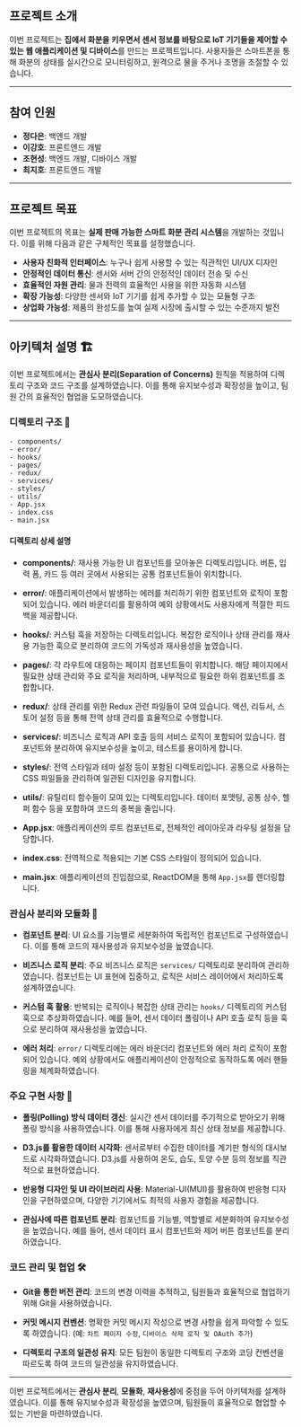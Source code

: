 

## 프로젝트 소개 

이번 프로젝트는 **집에서 화분을 키우면서 센서 정보를 바탕으로 IoT 기기들을 제어할 수 있는 웹 애플리케이션 및 디바이스**를 만드는 프로젝트입니다. 사용자들은 스마트폰을 통해 화분의 상태를 실시간으로 모니터링하고, 원격으로 물을 주거나 조명을 조절할 수 있습니다.

---

## 참여 인원 

- **정다은**: 백엔드 개발 
- **이강호**: 프론트엔드 개발 
- **조현성**: 백엔드 개발, 디바이스 개발 
- **최지호**: 프론트엔드 개발 

---

## 프로젝트 목표

이번 프로젝트의 목표는 **실제 판매 가능한 스마트 화분 관리 시스템**을 개발하는 것입니다. 이를 위해 다음과 같은 구체적인 목표를 설정했습니다.

- **사용자 친화적 인터페이스**: 누구나 쉽게 사용할 수 있는 직관적인 UI/UX 디자인 
- **안정적인 데이터 통신**: 센서와 서버 간의 안정적인 데이터 전송 및 수신 
- **효율적인 자원 관리**: 물과 전력의 효율적인 사용을 위한 자동화 시스템 
- **확장 가능성**: 다양한 센서와 IoT 기기를 쉽게 추가할 수 있는 모듈형 구조 
- **상업화 가능성**: 제품의 완성도를 높여 실제 시장에 출시할 수 있는 수준까지 발전 

---

## 아키텍처 설명 🏗️

이번 프로젝트에서는 **관심사 분리(Separation of Concerns)** 원칙을 적용하여 디렉토리 구조와 코드 구조를 설계하였습니다. 이를 통해 유지보수성과 확장성을 높이고, 팀원 간의 효율적인 협업을 도모하였습니다.

### 디렉토리 구조 📂

```
- components/
- error/
- hooks/
- pages/
- redux/
- services/
- styles/
- utils/
- App.jsx
- index.css
- main.jsx
```

#### 디렉토리 상세 설명

- **components/**: 재사용 가능한 UI 컴포넌트를 모아놓은 디렉토리입니다. 버튼, 입력 폼, 카드 등 여러 곳에서 사용되는 공통 컴포넌트들이 위치합니다.
  
- **error/**: 애플리케이션에서 발생하는 에러를 처리하기 위한 컴포넌트와 로직이 포함되어 있습니다. 에러 바운더리를 활용하여 예외 상황에서도 사용자에게 적절한 피드백을 제공합니다.
  
- **hooks/**: 커스텀 훅을 저장하는 디렉토리입니다. 복잡한 로직이나 상태 관리를 재사용 가능한 훅으로 분리하여 코드의 가독성과 재사용성을 높였습니다.
  
- **pages/**: 각 라우트에 대응하는 페이지 컴포넌트들이 위치합니다. 해당 페이지에서 필요한 상태 관리와 주요 로직을 처리하며, 내부적으로 필요한 하위 컴포넌트를 조합합니다.
  
- **redux/**: 상태 관리를 위한 Redux 관련 파일들이 모여 있습니다. 액션, 리듀서, 스토어 설정 등을 통해 전역 상태 관리를 효율적으로 수행합니다.
  
- **services/**: 비즈니스 로직과 API 호출 등의 서비스 로직이 포함되어 있습니다. 컴포넌트와 분리하여 유지보수성을 높이고, 테스트를 용이하게 합니다.
  
- **styles/**: 전역 스타일과 테마 설정 등이 포함된 디렉토리입니다. 공통으로 사용하는 CSS 파일들을 관리하여 일관된 디자인을 유지합니다.
  
- **utils/**: 유틸리티 함수들이 모여 있는 디렉토리입니다. 데이터 포맷팅, 공통 상수, 헬퍼 함수 등을 포함하여 코드의 중복을 줄입니다.
  
- **App.jsx**: 애플리케이션의 루트 컴포넌트로, 전체적인 레이아웃과 라우팅 설정을 담당합니다.
  
- **index.css**: 전역적으로 적용되는 기본 CSS 스타일이 정의되어 있습니다.
  
- **main.jsx**: 애플리케이션의 진입점으로, ReactDOM을 통해 `App.jsx`를 렌더링합니다.

### 관심사 분리와 모듈화 🧩

- **컴포넌트 분리**: UI 요소를 기능별로 세분화하여 독립적인 컴포넌트로 구성하였습니다. 이를 통해 코드의 재사용성과 유지보수성을 높였습니다.
  
- **비즈니스 로직 분리**: 주요 비즈니스 로직은 `services/` 디렉토리로 분리하여 관리하였습니다. 컴포넌트는 UI 표현에 집중하고, 로직은 서비스 레이어에서 처리하도록 설계하였습니다.
  
- **커스텀 훅 활용**: 반복되는 로직이나 복잡한 상태 관리는 `hooks/` 디렉토리의 커스텀 훅으로 추상화하였습니다. 예를 들어, 센서 데이터 폴링이나 API 호출 로직 등을 훅으로 분리하여 재사용성을 높였습니다.
  
- **에러 처리**: `error/` 디렉토리에는 에러 바운더리 컴포넌트와 에러 처리 로직이 포함되어 있습니다. 예외 상황에서도 애플리케이션이 안정적으로 동작하도록 에러 핸들링을 체계화하였습니다.

### 주요 구현 사항 🌟

- **폴링(Polling) 방식 데이터 갱신**: 실시간 센서 데이터를 주기적으로 받아오기 위해 폴링 방식을 사용하였습니다. 이를 통해 사용자에게 최신 상태 정보를 제공합니다.
  
- **D3.js를 활용한 데이터 시각화**: 센서로부터 수집한 데이터를 계기판 형식의 대시보드로 시각화하였습니다. D3.js를 사용하여 온도, 습도, 토양 수분 등의 정보를 직관적으로 표현하였습니다.
  
- **반응형 디자인 및 UI 라이브러리 사용**: Material-UI(MUI)를 활용하여 반응형 디자인을 구현하였으며, 다양한 기기에서도 최적의 사용자 경험을 제공합니다.
  
- **관심사에 따른 컴포넌트 분리**: 컴포넌트를 기능별, 역할별로 세분화하여 유지보수성을 높였습니다. 예를 들어, 센서 데이터 표시 컴포넌트와 제어 버튼 컴포넌트를 분리하였습니다.

### 코드 관리 및 협업 🛠️

- **Git을 통한 버전 관리**: 코드의 변경 이력을 추적하고, 팀원들과 효율적으로 협업하기 위해 Git을 사용하였습니다.
  
- **커밋 메시지 컨벤션**: 명확한 커밋 메시지 작성으로 변경 사항을 쉽게 파악할 수 있도록 하였습니다. (예: `차트 페이지 수정`, `디바이스 삭제 로직 및 OAuth 추가`)
  
- **디렉토리 구조의 일관성 유지**: 모든 팀원이 동일한 디렉토리 구조와 코딩 컨벤션을 따르도록 하여 코드의 일관성을 유지하였습니다.


---

이번 프로젝트에서는 **관심사 분리**, **모듈화**, **재사용성**에 중점을 두어 아키텍처를 설계하였습니다.
이를 통해 유지보수성과 확장성을 높였으며, 팀원들이 효율적으로 협업할 수 있는 기반을 마련하였습니다.
